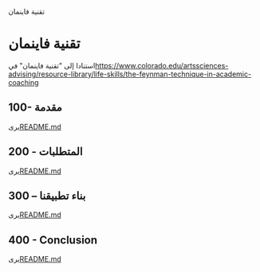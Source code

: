 تقنية فاينمان

# تقنية فاينمان

استنادا إلى "تقنية فاينمان" في<https://www.colorado.edu/artssciences-advising/resource-library/life-skills/the-feynman-technique-in-academic-coaching>

## 100- مقدمة

يرى[README.md](./100/README.md)

## 200 - المتطلبات

يرى[README.md](./200/README.md)

## 300 – بناء تطبيقنا

يرى[README.md](./300/README.md)

## 400 - Conclusion

يرى[README.md](./400/README.md)
